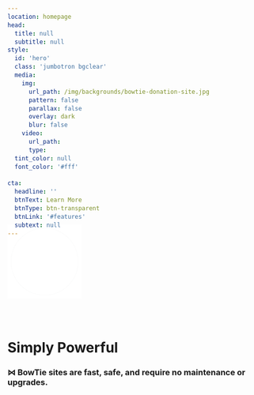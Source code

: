 ```yaml
---
location: homepage
head:
  title: null
  subtitle: null
style:
  id: 'hero'
  class: 'jumbotron bgclear'
  media:
    img:
      url_path: /img/backgrounds/bowtie-donation-site.jpg
      pattern: false
      parallax: false
      overlay: dark
      blur: false
    video:
      url_path:
      type:
  tint_color: null
  font_color: '#fff'

cta:
  headline: ''
  btnText: Learn More
  btnType: btn-transparent
  btnLink: '#features'
  subtext: null
---
```


<img src="/img/bowtie-site-template-badge-w.png" style="width:150px;margin:-40px auto 40px;">

# Simply Powerful

### ⋈ BowTie sites are fast, safe, and require no maintenance or upgrades.

&nbsp;
